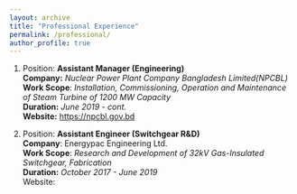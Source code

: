```yaml
---
layout: archive
title: "Professional Experience"
permalink: /professional/
author_profile: true
---
```

1.  Position: **Assistant Manager (Engineering)**
    <br> **Company:** *Nuclear Power Plant Company Bangladesh Limited(NPCBL)* 
    <br> **Work Scope**: *Installation, Commissioning, Operation and Maintenance of Steam Turbine of 1200 MW Capacity*
    <br>**Duration:** *June 2019 - cont.*
    <br>**Website:** https://npcbl.gov.bd 

2.  Position: **Assistant Engineer (Switchgear R&D)**
    <br> **Company**: Energypac Engineering Ltd.
    <br> **Work Scope**: *Research and Development of 32kV Gas-Insulated Switchgear, Fabrication*
    <br> **Duration:** *October 2017 - June 2019*
    <br> Website:
